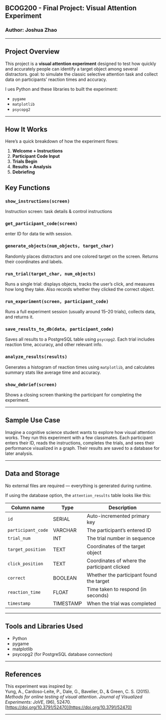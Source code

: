 ## BCOG200 - Final Project: Visual Attention Experiment  
### Author: Joshua Zhao  

---

## Project Overview  

This project is a **visual attention experiment** designed to test how quickly and accurately people can identify a target object among several distractors. 
goal: to simulate the classic selective attention task and collect data on participants’ reaction times and accuracy.

I ues Python and these libraries to built the experiment:

- `pygame` 
- `matplotlib`
- `psycopg2` 

---

## How It Works  

Here’s a quick breakdown of how the experiment flows:

1. **Welcome + Instructions**
2. **Participant Code Input**
3. **Trials Begin** 
4. **Results + Analysis**
5. **Debriefing**

## Key Functions  

### `show_instructions(screen)`  
Instruction screen: task details & control instructions

### `get_participant_code(screen)`  
enter ID for data tie with session.

### `generate_objects(num_objects, target_char)`  
Randomly places distractors and one colored target on the screen. Returns their coordinates and labels.

### `run_trial(target_char, num_objects)`  
Runs a single trial: displays objects, tracks the user’s click, and measures how long they take. Also records whether they clicked the correct object.

### `run_experiment(screen, participant_code)`  
Runs a full experiment session (usually around 15–20 trials), collects data, and returns it.

### `save_results_to_db(data, participant_code)`  
Saves all results to a PostgreSQL table using `psycopg2`. Each trial includes reaction time, accuracy, and other relevant info.

### `analyze_results(results)`  
Generates a histogram of reaction times using `matplotlib`, and calculates summary stats like average time and accuracy.

### `show_debrief(screen)`  
Shows a closing screen thanking the participant for completing the experiment.

---

## Sample Use Case  

Imagine a cognitive science student wants to explore how visual attention works. They run this experiment with a few classmates. Each participant enters their ID, reads the instructions, completes the trials, and sees their performance visualized in a graph. Their results are saved to a database for later analysis.

---

## Data and Storage  

No external files are required — everything is generated during runtime.  

If using the database option, the `attention_results` table looks like this:

| Column name        | Type     | Description                               |
|--------------------|----------|-------------------------------------------|
| `id`               | SERIAL   | Auto-incremented primary key              |
| `participant_code` | VARCHAR  | The participant’s entered ID              |
| `trial_num`        | INT      | The trial number in sequence              |
| `target_position`  | TEXT     | Coordinates of the target object          |
| `click_position`   | TEXT     | Coordinates of where the participant clicked |
| `correct`          | BOOLEAN  | Whether the participant found the target  |
| `reaction_time`    | FLOAT    | Time taken to respond (in seconds)        |
| `timestamp`        | TIMESTAMP| When the trial was completed              |

---

## Tools and Libraries Used  

- Python
- pygame  
- matplotlib  
- psycopg2 (for PostgreSQL database connection)

---

## References  

This experiment was inspired by:  
Yung, A., Cardoso-Leite, P., Dale, G., Bavelier, D., & Green, C. S. (2015).  
*Methods for online testing of visual attention*. *Journal of Visualized Experiments: JoVE*, (96), 52470.  
[https://doi.org/10.3791/52470](https://doi.org/10.3791/52470)

---
